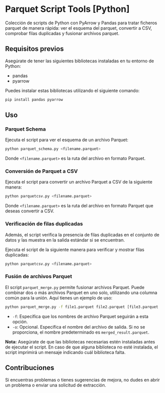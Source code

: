 # Parquet Script Tools [Python]

Colección de scripts de Python con PyArrow y Pandas para tratar ficheros parquet de manera rápida: ver el esquema del parquet, convertir a CSV, comprobar filas duplicadas y fusionar archivos parquet.

## Requisitos previos
Asegúrate de tener las siguientes bibliotecas instaladas en tu entorno de Python:

- pandas
- pyarrow

Puedes instalar estas bibliotecas utilizando el siguiente comando:

```bash
pip install pandas pyarrow
```

## Uso

### Parquet Schema
Ejecuta el script para ver el esquema de un archivo Parquet:

```bash
python parquet_schema.py <filename.parquet>
```

Donde `<filename.parquet>` es la ruta del archivo en formato Parquet.

### Conversión de Parquet a CSV
Ejecuta el script para convertir un archivo Parquet a CSV de la siguiente manera:

```bash
python parquetcsv.py <filename.parquet>
```

Donde `<filename.parquet>` es la ruta del archivo en formato Parquet que deseas convertir a CSV.

### Verificación de filas duplicadas
Además, el script verifica la presencia de filas duplicadas en el conjunto de datos y las muestra en la salida estándar si se encuentran.

Ejecuta el script de la siguiente manera para verificar y mostrar filas duplicadas:

```bash
python parquetcsv.py <filename.parquet>
```

### Fusión de archivos Parquet
El script `parquet_merge.py` permite fusionar archivos Parquet. Puede combinar dos o más archivos Parquet en uno solo, utilizando una columna común para la unión. Aquí tienes un ejemplo de uso:

```bash
python parquet_merge.py -f file1.parquet file2.parquet [file3.parquet ...] [-o merged_result.parquet]
```

- `-f`: Especifica que los nombres de archivo Parquet seguirán a esta opción.
- `-o`: Opcional. Especifica el nombre del archivo de salida. Si no se proporciona, el nombre predeterminado es `merged_result.parquet`.

**Nota:** Asegúrate de que las bibliotecas necesarias estén instaladas antes de ejecutar el script. En caso de que alguna biblioteca no esté instalada, el script imprimirá un mensaje indicando cuál biblioteca falta.

## Contribuciones
Si encuentras problemas o tienes sugerencias de mejora, no dudes en abrir un problema o enviar una solicitud de extracción.
